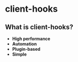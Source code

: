 # client-hooks

## What is client-hooks?

- **High performance**
- **Automation**
- **Plugin-based**
- **Simple**
